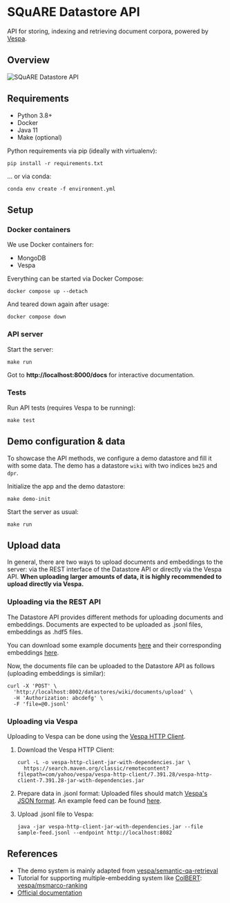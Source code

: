 # SQuARE Datastore API

API for storing, indexing and retrieving document corpora, powered by [Vespa](https://vespa.ai).

## Overview

![SQuARE Datastore API](https://user-images.githubusercontent.com/71278644/123296137-ac33ba00-d516-11eb-9c87-de7203c1e459.png)

## Requirements

- Python 3.8+
- Docker
- Java 11
- Make (optional)

Python requirements via pip (ideally with virtualenv):
```
pip install -r requirements.txt
```
... or via conda:
```
conda env create -f environment.yml
```

## Setup

### Docker containers

We use Docker containers for:
- MongoDB
- Vespa

Everything can be started via Docker Compose:
```
docker compose up --detach
```

And teared down again after usage:
```
docker compose down
```

### API server

Start the server:
```
make run
```

Got to **http://localhost:8000/docs** for interactive documentation.

### Tests

Run API tests (requires Vespa to be running):
```
make test
```

## Demo configuration & data

To showcase the API methods, we configure a demo datastore and fill it with some data.
The demo has a datastore `wiki` with two indices `bm25` and `dpr`.

Initialize the app and the demo datastore:
```
make demo-init
```

Start the server as usual:
```shell
make run
```

## Upload data

In general, there are two ways to upload documents and embeddings to the server: via the REST interface of the Datastore API or directly via the Vespa API.
**When uploading larger amounts of data, it is highly recommended to upload directly via Vespa.**

### Uploading via the REST API

The Datastore API provides different methods for uploading documents and embeddings.
Documents are expected to be uploaded as .jsonl files, embeddings as .hdf5 files.

You can download some example documents [here](https://public.ukp.informatik.tu-darmstadt.de/kwang/tutorial/vespa/dense-retrieval/msmarco/0.jsonl) and their corresponding embeddings [here](https://public.ukp.informatik.tu-darmstadt.de/kwang/tutorial/vespa/dense-retrieval/msmarco/0.hdf5).

Now, the documents file can be uploaded to the Datastore API as follows (uploading embeddings is similar):
```
curl -X 'POST' \
  'http://localhost:8002/datastores/wiki/documents/upload' \
  -H 'Authorization: abcdefg' \
  -F 'file=@0.jsonl'
```

### Uploading via Vespa

Uploading to Vespa can be done using the [Vespa HTTP Client](https://docs.vespa.ai/en/vespa-http-client.html).

1. Download the Vespa HTTP Client:
    ```
    curl -L -o vespa-http-client-jar-with-dependencies.jar \
      https://search.maven.org/classic/remotecontent?filepath=com/yahoo/vespa/vespa-http-client/7.391.28/vespa-http-client-7.391.28-jar-with-dependencies.jar
    ```

3. Prepare data in .jsonl format: Uploaded files should match [Vespa's JSON format](https://docs.vespa.ai/en/reference/document-json-format.html). An example feed can be found [here](https://raw.githubusercontent.com/vespa-engine/sample-apps/master/dense-passage-retrieval-with-ann/sample-feed.jsonl).

2. Upload .jsonl file to Vespa:
    ```
    java -jar vespa-http-client-jar-with-dependencies.jar --file sample-feed.jsonl --endpoint http://localhost:8082
    ```

## References
- The demo system is mainly adapted from [vespa/semantic-qa-retrieval](https://github.com/vespa-engine/sample-apps/tree/master/semantic-qa-retrieval)
- Tutorial for supporting multiple-embedding system like [ColBERT](https://github.com/stanford-futuredata/ColBERT): [vespa/msmarco-ranking](https://github.com/vespa-engine/sample-apps/blob/master/msmarco-ranking/passage-ranking.md)
- [Official documentation](https://docs.vespa.ai/en/vespa-quick-start.html)
